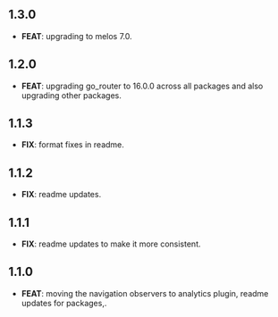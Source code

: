 ## 1.3.0

 - **FEAT**: upgrading to melos 7.0.

## 1.2.0

 - **FEAT**: upgrading go_router to 16.0.0 across all packages and also upgrading other packages.

## 1.1.3

 - **FIX**: format fixes in readme.

## 1.1.2

 - **FIX**: readme updates.

## 1.1.1

 - **FIX**: readme updates to make it more consistent.

## 1.1.0

 - **FEAT**: moving the navigation observers to analytics plugin, readme updates for packages,.

